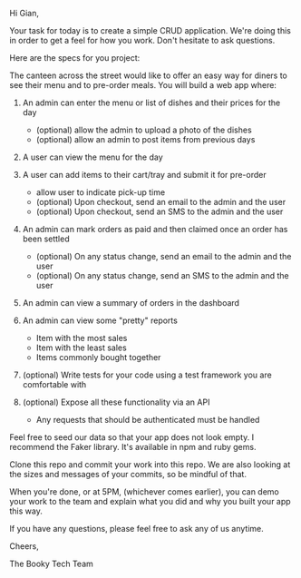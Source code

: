 Hi Gian,

Your task for today is to create a simple CRUD application. We're doing this in order to get a feel for how you work. Don't hesitate to ask questions. 

Here are the specs for you project:

The canteen across the street would like to offer an easy way for diners to see their menu and to pre-order meals. You will build a web app where:

1. An admin can enter the menu or list of dishes and their prices for the day
    - (optional) allow the admin to upload a photo of the dishes
    - (optional) allow an admin to post items from previous days
2. A user can view the menu for the day
3. A user can add items to their cart/tray and submit it for pre-order
    - allow user to indicate pick-up time
    - (optional) Upon checkout, send an email to the admin and the user
    - (optional) Upon checkout, send an SMS to the admin and the user

4. An admin can mark orders as paid and then claimed once an order has been settled
    - (optional) On any status change, send an email to the admin and the user
    - (optional) On any status change, send an SMS to the admin and the user

5.  An admin can view a summary of orders in the dashboard

6. An admin can view some "pretty" reports
    - Item with the most sales
    - Item with the least sales
    - Items commonly bought together

7. (optional) Write tests for your code using a test framework you are comfortable with

8. (optional) Expose all these functionality via an API
    - Any requests that should be authenticated must be handled

Feel free to seed our data so that your app does not look empty. I recommend the Faker library. It's available in npm and ruby gems.

Clone this repo and commit your work into this repo. We are also looking at the sizes and messages of your commits, so be mindful of that.

When you're done, or at 5PM, (whichever comes earlier), you can demo your work to the team and explain what you did and why you built your app this way.

If you have any questions, please feel free to ask any of us anytime.

Cheers,

The Booky Tech Team
